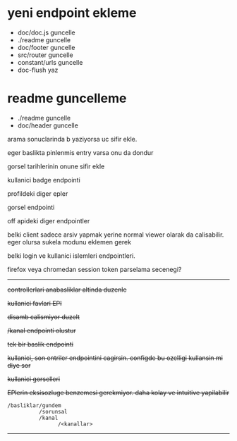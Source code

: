 # yeni endpoint ekleme
- doc/doc.js guncelle
- ./readme guncelle
- doc/footer guncelle
- src/router guncelle 
- constant/urls guncelle 
- doc-flush yaz

# readme guncelleme
- ./readme guncelle
- doc/header guncelle


arama sonuclarinda b yaziyorsa uc sifir ekle.

<!-- https://eksisozluk.com/23-ocak-2022-wolf-pubda-oldurulesiye-dovulmek--7154265 --> 
eger baslikta pinlenmis entry varsa onu da dondur

gorsel tarihlerinin onune sifir ekle

kullanici badge endpointi

profildeki diger epler

gorsel endpointi 

off apideki diger endpointler

belki client sadece arsiv yapmak yerine normal viewer olarak da calisabilir.
eger olursa sukela modunu eklemen gerek


belki login ve kullanici islemleri endpointleri.

firefox veya chromedan session token parselama secenegi?

---

~~controllerlari anabasliklar altinda duzenle~~

~~kullanici favlari EPI~~

~~disamb calismiyor duzelt~~

~~/kanal endpointi olustur~~

~~tek bir baslik endpointi~~

~~kullanici, son entriler endpointini cagirsin. configde bu ozelligi kullansin mi diye sor~~

~~kullanici gorselleri~~

~~EPlerin eksisozluge benzemesi gerekmiyor. daha kolay ve intuitive yapilabilir~~

```
/basliklar/gundem
          /sorunsal
          /kanal
                /<kanallar>
```

---